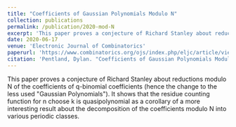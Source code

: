 ```yaml
---
title: "Coefficients of Gaussian Polynomials Modulo N"
collection: publications
permalink: /publication/2020-mod-N
excerpt: 'This paper proves a conjecture of Richard Stanley about reductions modulo N of the coefficients of q-binomial coefficients (hence the change to the less used "Gaussian Polynomials"). Namely, it shows that the residue counting function for n choose k is quasipolynomial as a corollary of a more interesting result about the decomposition of the coefficients modulo N into various periodic classes.'
date: 2020-06-17
venue: 'Electronic Journal of Combinatorics'
paperurl: 'https://www.combinatorics.org/ojs/index.php/eljc/article/view/V27i2p58/pdf'
citation: 'Pentland, Dylan. "Coefficients of Gaussian Polynomials Modulo N." The Electronic Journal of Combinatorics (2020): P2-58.'
---
```

This paper proves a conjecture of Richard Stanley about reductions modulo N of the coefficients of q-binomial coefficients (hence the change to the less used "Gaussian Polynomials"). It shows that the residue counting function for n choose k is quasipolynomial as a corollary of a more interesting result about the decomposition of the coefficients modulo N into various periodic classes.
